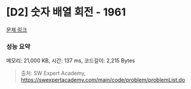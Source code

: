 # [D2] 숫자 배열 회전 - 1961 

[문제 링크](https://swexpertacademy.com/main/code/problem/problemDetail.do?contestProbId=AV5Pq-OKAVYDFAUq) 

### 성능 요약

메모리: 21,000 KB, 시간: 137 ms, 코드길이: 2,215 Bytes



> 출처: SW Expert Academy, https://swexpertacademy.com/main/code/problem/problemList.do